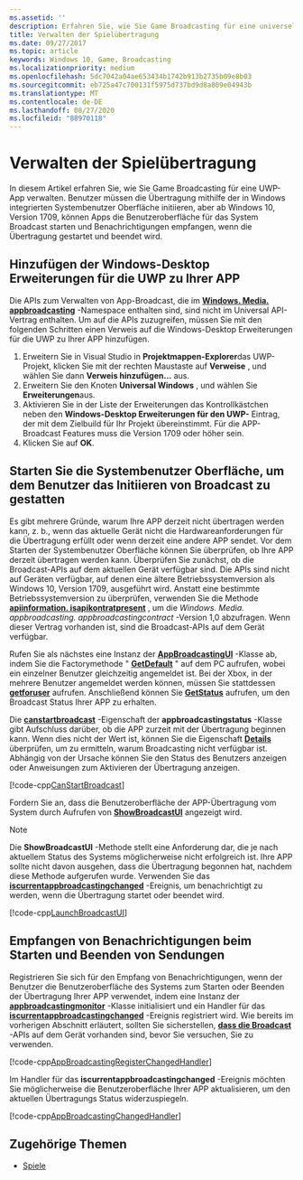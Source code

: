 ```yaml
---
ms.assetid: ''
description: Erfahren Sie, wie Sie Game Broadcasting für eine universelle Windows-Plattform-app (UWP) mithilfe der Windows-Systembenutzer Oberfläche und der Windows-Desktop Erweiterungen für UWP verwalten.
title: Verwalten der Spielübertragung
ms.date: 09/27/2017
ms.topic: article
keywords: Windows 10, Game, Broadcasting
ms.localizationpriority: medium
ms.openlocfilehash: 5dc7042a04ae653434b1742b913b2735b09e8b03
ms.sourcegitcommit: eb725a47c700131f5975d737bd9d8a809e04943b
ms.translationtype: MT
ms.contentlocale: de-DE
ms.lasthandoff: 08/27/2020
ms.locfileid: "88970118"
---
```

# <a name="manage-game-broadcasting"></a>Verwalten der Spielübertragung
In diesem Artikel erfahren Sie, wie Sie Game Broadcasting für eine UWP-App verwalten. Benutzer müssen die Übertragung mithilfe der in Windows integrierten Systembenutzer Oberfläche initiieren, aber ab Windows 10, Version 1709, können Apps die Benutzeroberfläche für das System Broadcast starten und Benachrichtigungen empfangen, wenn die Übertragung gestartet und beendet wird.

## <a name="add-the-windows-desktop-extensions-for-the-uwp-to-your-app"></a>Hinzufügen der Windows-Desktop Erweiterungen für die UWP zu Ihrer APP
Die APIs zum Verwalten von App-Broadcast, die im **[Windows. Media. appbroadcasting](https://docs.microsoft.com/uwp/api/windows.media.appbroadcasting)** -Namespace enthalten sind, sind nicht im Universal API-Vertrag enthalten. Um auf die APIs zuzugreifen, müssen Sie mit den folgenden Schritten einen Verweis auf die Windows-Desktop Erweiterungen für die UWP zu Ihrer APP hinzufügen.

1. Erweitern Sie in Visual Studio in **Projektmappen-Explorer**das UWP-Projekt, klicken Sie mit der rechten Maustaste auf **Verweise** , und wählen Sie dann **Verweis hinzufügen...** aus. 
2. Erweitern Sie den Knoten **Universal Windows** , und wählen Sie **Erweiterungen**aus.
3. Aktivieren Sie in der Liste der Erweiterungen das Kontrollkästchen neben den **Windows-Desktop Erweiterungen für den UWP-** Eintrag, der mit dem Zielbuild für Ihr Projekt übereinstimmt. Für die APP-Broadcast Features muss die Version 1709 oder höher sein.
4. Klicken Sie auf **OK**.

## <a name="launch-the-system-ui-to-allow-the-user-to-initiate-broadcasting"></a>Starten Sie die Systembenutzer Oberfläche, um dem Benutzer das Initiieren von Broadcast zu gestatten
Es gibt mehrere Gründe, warum Ihre APP derzeit nicht übertragen werden kann, z. b., wenn das aktuelle Gerät nicht die Hardwareanforderungen für die Übertragung erfüllt oder wenn derzeit eine andere APP sendet. Vor dem Starten der Systembenutzer Oberfläche können Sie überprüfen, ob Ihre APP derzeit übertragen werden kann. Überprüfen Sie zunächst, ob die Broadcast-APIs auf dem aktuellen Gerät verfügbar sind. Die APIs sind nicht auf Geräten verfügbar, auf denen eine ältere Betriebssystemversion als Windows 10, Version 1709, ausgeführt wird. Anstatt eine bestimmte Betriebssystemversion zu überprüfen, verwenden Sie die Methode **[apiinformation. isapikontratpresent](https://docs.microsoft.com/uwp/api/windows.foundation.metadata.apiinformation.isapicontractpresent)** , um die *Windows. Media. appbroadcasting. appbroadcastingcontract* -Version 1,0 abzufragen. Wenn dieser Vertrag vorhanden ist, sind die Broadcast-APIs auf dem Gerät verfügbar.

Rufen Sie als nächstes eine Instanz der **[AppBroadcastingUI](https://docs.microsoft.com/uwp/api/windows.media.appbroadcasting.appbroadcastingui)** -Klasse ab, indem Sie die Factorymethode " **[GetDefault](https://docs.microsoft.com/uwp/api/windows.media.appbroadcasting.appbroadcastingui.GetDefault)** " auf dem PC aufrufen, wobei ein einzelner Benutzer gleichzeitig angemeldet ist. Bei der Xbox, in der mehrere Benutzer angemeldet werden können, müssen Sie stattdessen **[getforuser](https://docs.microsoft.com/uwp/api/windows.media.appbroadcasting.appbroadcastingui.getforuser)** aufrufen. Anschließend können Sie **[GetStatus](https://docs.microsoft.com/uwp/api/windows.media.appbroadcasting.appbroadcastingui.GetStatus)** aufrufen, um den Broadcast Status Ihrer APP zu erhalten.

Die **[canstartbroadcast](https://docs.microsoft.com/uwp/api/windows.media.appbroadcasting.appbroadcastingstatus.CanStartBroadcast)** -Eigenschaft der **appbroadcastingstatus** -Klasse gibt Aufschluss darüber, ob die APP zurzeit mit der Übertragung beginnen kann. Wenn dies nicht der Wert ist, können Sie die Eigenschaft **[Details](https://docs.microsoft.com/uwp/api/windows.media.appbroadcasting.appbroadcastingstatus.Details)** überprüfen, um zu ermitteln, warum Broadcasting nicht verfügbar ist. Abhängig von der Ursache können Sie den Status des Benutzers anzeigen oder Anweisungen zum Aktivieren der Übertragung anzeigen.

[!code-cpp[CanStartBroadcast](./code/AppBroadcast/cpp/AppBroadcastExampleApp/App.cpp#SnippetCanStartBroadcast)]

Fordern Sie an, dass die Benutzeroberfläche der APP-Übertragung vom System durch Aufrufen von **[ShowBroadcastUI](https://docs.microsoft.com/uwp/api/windows.media.appbroadcasting.appbroadcastingui.ShowBroadcastUI)** angezeigt wird.

> [!NOTE] 
> Die **ShowBroadcastUI** -Methode stellt eine Anforderung dar, die je nach aktuellem Status des Systems möglicherweise nicht erfolgreich ist. Ihre APP sollte nicht davon ausgehen, dass die Übertragung begonnen hat, nachdem diese Methode aufgerufen wurde. Verwenden Sie das **[iscurrentappbroadcastingchanged](https://docs.microsoft.com/uwp/api/windows.media.appbroadcasting.appbroadcastingmonitor.IsCurrentAppBroadcastingChanged)** -Ereignis, um benachrichtigt zu werden, wenn die Übertragung startet oder beendet wird.

[!code-cpp[LaunchBroadcastUI](./code/AppBroadcast/cpp/AppBroadcastExampleApp/App.cpp#SnippetLaunchBroadcastUI)]

## <a name="receive-notifications-when-broadcasting-starts-and-stops"></a>Empfangen von Benachrichtigungen beim Starten und Beenden von Sendungen
Registrieren Sie sich für den Empfang von Benachrichtigungen, wenn der Benutzer die Benutzeroberfläche des Systems zum Starten oder Beenden der Übertragung Ihrer APP verwendet, indem eine Instanz der **[appbroadcastingmonitor](https://docs.microsoft.com/uwp/api/windows.media.appbroadcasting.appbroadcastingmonitor)** -Klasse initialisiert und ein Handler für das  **[iscurrentappbroadcastingchanged](https://docs.microsoft.com/uwp/api/windows.media.appbroadcasting.appbroadcastingmonitor.IsCurrentAppBroadcastingChanged)** -Ereignis registriert wird. Wie bereits im vorherigen Abschnitt erläutert, sollten Sie sicherstellen, **[dass die Broadcast](https://docs.microsoft.com/uwp/api/windows.foundation.metadata.apiinformation.isapicontractpresent)** -APIs auf dem Gerät vorhanden sind, bevor Sie versuchen, Sie zu verwenden. 

[!code-cpp[AppBroadcastingRegisterChangedHandler](./code/AppBroadcast/cpp/AppBroadcastExampleApp/App.cpp#SnippetAppBroadcastingRegisterChangedHandler)]

Im Handler für das **iscurrentappbroadcastingchanged** -Ereignis möchten Sie möglicherweise die Benutzeroberfläche Ihrer APP aktualisieren, um den aktuellen Übertragungs Status widerzuspiegeln.

[!code-cpp[AppBroadcastingChangedHandler](./code/AppBroadcast/cpp/AppBroadcastExampleApp/App.cpp#SnippetAppBroadcastingChangedHandler)]

## <a name="related-topics"></a>Zugehörige Themen

* [Spiele](index.md)

 

 




